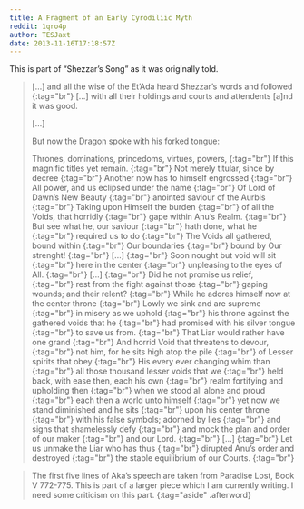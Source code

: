 ```yaml
---
title: A Fragment of an Early Cyrodiliic Myth
reddit: 1qro4p
author: TESJaxt
date: 2013-11-16T17:18:57Z
---
```


This is part of “Shezzar’s Song” as it was originally told.

> […] and all the wise of the Et’Ada heard Shezzar’s words and followed
> [](){:tag="br"}
> […] with all their holdings and courts and attendents [a]nd it was good.
>
> […]
>
> But now the Dragon spoke with his forked tongue:
>
> Thrones, dominations, princedoms, virtues, powers, [](){:tag="br"}
> If this magnific titles yet remain. [](){:tag="br"}
> Not merely titular, since by decree [](){:tag="br"}
> Another now has to himself engrossed [](){:tag="br"}
> All power, and us eclipsed under the name [](){:tag="br"}
> Of Lord of Dawn’s New Beauty [](){:tag="br"}
> anointed saviour of the Aurbis [](){:tag="br"}
> Taking upon Himself the burden [](){:tag="br"}
> of all the Voids, that horridly [](){:tag="br"}
> gape within Anu’s Realm. [](){:tag="br"}
> But see what he, our saviour [](){:tag="br"}
> hath done, what he [](){:tag="br"}
> required us to do [](){:tag="br"}
> The Voids all gathered, bound within [](){:tag="br"}
> Our boundaries [](){:tag="br"}
> bound by Our strenght! [](){:tag="br"}
> […] [](){:tag="br"}
> Soon nought but void will sit [](){:tag="br"}
> here in the center [](){:tag="br"}
> unpleasing to the eyes of All. [](){:tag="br"}
> […] [](){:tag="br"}
> Did he not promise us relief, [](){:tag="br"}
> rest from the fight against those [](){:tag="br"}
> gaping wounds; and their relent? [](){:tag="br"}
> While he adores himself now at the center throne [](){:tag="br"}
> Lowly we sink and are supreme [](){:tag="br"}
> in misery as we uphold [](){:tag="br"}
> his throne against the gathered voids that he [](){:tag="br"}
> had promised with his silver tongue [](){:tag="br"}
> to save us from. [](){:tag="br"}
> That Liar would rather have one grand [](){:tag="br"}
> And horrid Void that threatens to devour, [](){:tag="br"}
> not him, for he sits high atop the pile [](){:tag="br"}
> of Lesser spirits that obey [](){:tag="br"}
> His every ever changing whim than [](){:tag="br"}
> all those thousand lesser voids that we [](){:tag="br"}
> held back, with ease then, each his own [](){:tag="br"}
> realm fortifying and upholding then [](){:tag="br"}
> when we stood all alone and proud [](){:tag="br"}
> each then a world unto himself [](){:tag="br"}
> yet now we stand diminished and he sits [](){:tag="br"}
> upon his center throne [](){:tag="br"}
> with his false symbols; adorned by lies [](){:tag="br"}
> and signs that shamelessly defy [](){:tag="br"}
> and mock the plan and order of our maker [](){:tag="br"}
> and our Lord. [](){:tag="br"}
> […] [](){:tag="br"}
> Let us unmake the Liar who has thus [](){:tag="br"}
> dirupted Anu’s order and destroyed [](){:tag="br"}
> the stable equilibrium of our Courts. [](){:tag="br"}

> The first five lines of Aka’s speech are taken from Paradise Lost, Book V
> 772-775. This is part of a larger piece which I am currently writing. I need
> some criticism on this part.
{:tag="aside" .afterword}
